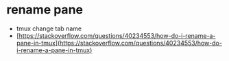 # rename pane

* tmux change tab name
* [https://stackoverflow.com/questions/40234553/how-do-i-rename-a-pane-in-tmux](https://stackoverflow.com/questions/40234553/how-do-i-rename-a-pane-in-tmux)
